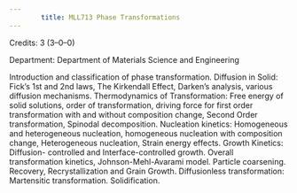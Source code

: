 ```yaml
---
        title: MLL713 Phase Transformations
---
```

Credits: 3 (3–0–0)

Department: Department of Materials Science and Engineering

Introduction and classification of phase transformation. Diffusion in Solid: Fick’s 1st and 2nd laws, The Kirkendall Effect, Darken’s analysis, various diffusion mechanisms. Thermodynamics of Transformation: Free energy of solid solutions, order of transformation, driving force for first order transformation with and without composition change, Second Order transformation, Spinodal decomposition. Nucleation kinetics: Homogeneous and heterogeneous nucleation, homogeneous nucleation with composition change, Heterogeneous nucleation, Strain energy effects. Growth Kinetics: Diffusion- controlled and Interface-controlled growth. Overall transformation kinetics, Johnson-Mehl-Avarami model. Particle coarsening. Recovery, Recrystallization and Grain Growth. Diffusionless transformation: Martensitic transformation. Solidification.